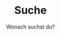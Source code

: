 ---
layout: search
title: Suche
permalink: /search/
subtitle: Wonach suchst du?
feature-img: "assets/img/pexels/search-map.jpeg"
icon: "fa-search"
---
